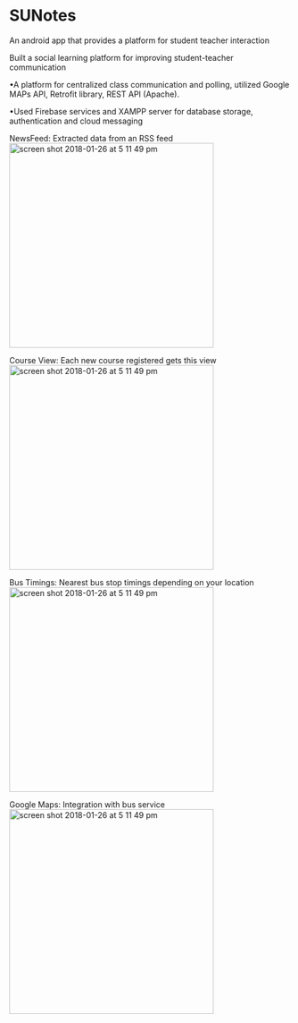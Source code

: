 # SUNotes
An android app that provides a platform for student teacher interaction

Built a social learning platform for improving student-teacher communication

•A platform for centralized class communication and polling, utilized Google MAPs API, 
Retrofit library, REST API (Apache).

•Used Firebase services and XAMPP server for database storage, authentication and cloud messaging

NewsFeed: Extracted data from an RSS feed
<img width="366" alt="screen shot 2018-01-26 at 5 11 49 pm" src="https://user-images.githubusercontent.com/18406918/35769732-8b48e062-08dd-11e8-9624-c446b1d20f3a.jpeg">

Course View: Each new course registered gets this view
<img width="366" alt="screen shot 2018-01-26 at 5 11 49 pm" src="https://user-images.githubusercontent.com/18406918/35769733-8dde8e6c-08dd-11e8-9599-ab62a5f9125a.jpeg">


Bus Timings: Nearest bus stop timings depending on your location
<img width="366" alt="screen shot 2018-01-26 at 5 11 49 pm" src="https://user-images.githubusercontent.com/18406918/35769734-8ef8f1b6-08dd-11e8-9bca-1a839c6d0004.jpeg">


Google Maps: Integration with bus service
<img width="366" alt="screen shot 2018-01-26 at 5 11 49 pm" src="https://user-images.githubusercontent.com/18406918/35769737-91e66b38-08dd-11e8-9f86-87fae484a638.jpeg">


